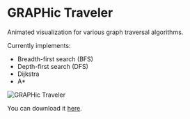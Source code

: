 GRAPHic Traveler
================

Animated visualization for various graph traversal algorithms.

Currently implements:

* Breadth-first search (BFS)
* Depth-first search (DFS)
* Dijkstra
* A*

![GRAPHic Traveler](http://i.imgur.com/VgqPv3i.png)

You can download it [here](https://github.com/Xyene/GRAPHIC-Traveler/releases).
